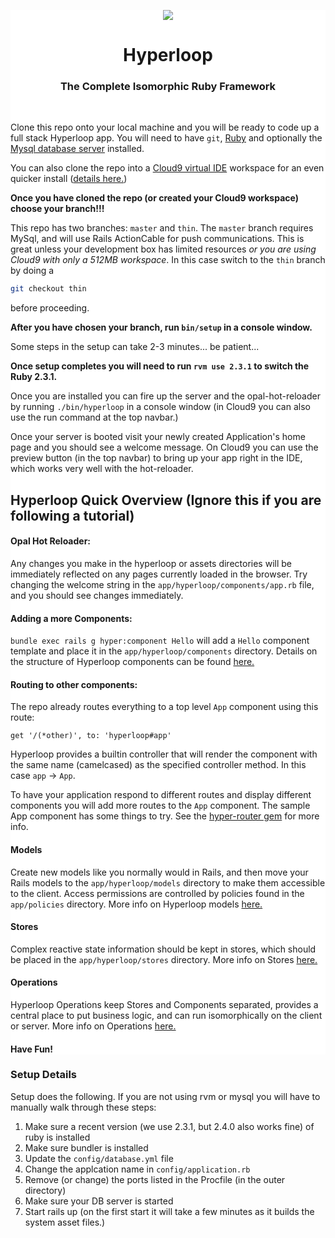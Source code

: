 <div style="background-color: white">

<p align="center">
	<a href="http://ruby-hyperloop.io/" alt="Hyperloop" title="Hyperloop">
		<img src="https://raw.githubusercontent.com/ruby-hyperloop/ruby-hyperloop.io/source/source/images/hyperloop-logo-small-pink.png">
	</a>
</p>

<h1 align="center">
	Hyperloop
</h1>

<h3 align="center">The Complete Isomorphic Ruby Framework</h3>

<br>

Clone this repo onto your local machine and you will be ready to code up a full stack Hyperloop app.  You will need to have `git`, [Ruby](https://www.ruby-lang.org/en/documentation/installation/) and optionally the [Mysql database server](https://dev.mysql.com/doc/refman/5.7/en/installing.html) installed.  

You can also clone the repo into a [Cloud9 virtual IDE](https://c9.io) workspace for an even quicker install ([details here.](https://github.com/ruby-hyperloop/rails-clone-and-go/blob/master/cloud9-setup.md))

**Once you have cloned the repo (or created your Cloud9 workspace) choose your branch!!!**

This repo has two branches:  `master` and `thin`.  The `master` branch requires MySql, and will use Rails ActionCable for push communications.  This is great unless your development box has limited resources *or you are using Cloud9 with only a 512MB workspace*.  In this case switch to the `thin` branch by doing a 
```bash
git checkout thin
```
before proceeding.

**After you have chosen your branch, run `bin/setup` in a console window.**

Some steps in the setup can take 2-3 minutes... be patient...

**Once setup completes you will need to run `rvm use 2.3.1` to switch the Ruby 2.3.1.**

Once you are installed you can fire up the server and the opal-hot-reloader by running `./bin/hyperloop` in a console window (in Cloud9 you can also use the run command at the top navbar.)  

Once your server is booted visit your newly created Application's home page and you should see a welcome message.  On Cloud9 you can use the preview button (in the top navbar) to bring up your app right in the IDE, which works very well with the hot-reloader.

## Hyperloop Quick Overview (Ignore this if you are following a tutorial)

#### Opal Hot Reloader:

Any changes you make in the hyperloop or assets directories will be immediately reflected on any pages currently loaded in the browser.  Try changing the welcome string in the `app/hyperloop/components/app.rb` file, and you should see changes immediately.

#### Adding a more Components:

`bundle exec rails g hyper:component Hello` will add a `Hello` component template and place it in the `app/hyperloop/components` directory.  Details on the structure of Hyperloop components can be found [here.](http://ruby-hyperloop.io/docs/components/dsl-overview/)

#### Routing to other components:

The repo already routes everything to a top level `App` component using this route:

`get '/(*other)', to: 'hyperloop#app'`

Hyperloop provides a builtin controller that will render the component with the same name (camelcased) as the specified controller method.  In this case `app` -> `App`.

To have your application respond to different routes and display different components you will add more routes to the `App` component.  The sample App component has some things to try. See the [hyper-router gem](https://github.com/ruby-hyperloop/hyper-router) for more info.

#### Models

Create new models like you normally would in Rails, and then move your Rails models to the `app/hyperloop/models` directory to make them accessible to the client.  Access permissions are controlled by policies found in the `app/policies` directory.  More info on Hyperloop models [here.](http://ruby-hyperloop.io/start/models/)

#### Stores

Complex reactive state information should be kept in stores, which should be placed in the `app/hyperloop/stores` directory.  More info on Stores [here.](http://ruby-hyperloop.io/start/stores/)

#### Operations

Hyperloop Operations keep Stores and Components separated, provides a central place to put business logic, and can run isomorphically on the client or server.  More info on Operations [here.](http://ruby-hyperloop.io/start/operations/)

#### Have Fun!

</div>

### Setup Details

Setup does the following.  If you are not using rvm or mysql you will have to manually walk through these steps:

1. Make sure a recent version (we use 2.3.1, but 2.4.0 also works fine) of ruby is installed
2. Make sure bundler is installed
3. Update the `config/database.yml` file
4. Change the applcation name in `config/application.rb`
5. Remove (or change) the ports listed in the Procfile (in the outer directory)
6. Make sure your DB server is started
7. Start rails up  (on the first start it will take a few minutes as it builds the system asset files.)
